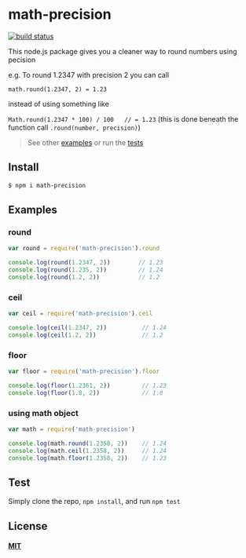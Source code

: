 # math-precision

[![build status](https://secure.travis-ci.org/pvorb/node-clone.svg)](http://travis-ci.org/pvorb/node-clone)

This node.js package gives you a cleaner way to round numbers using pecision
 
e.g. To round 1.2347 with precision 2 you can call
 
 `math.round(1.2347, 2) = 1.23`

instead of using something like
 
 `Math.round(1.2347 * 100) / 100   // = 1.23`   (this is done beneath the function call `.round(number, precision)`)
 

> See other [examples](#examples) or run the [tests](#test) 

## Install

```sh
$ npm i math-precision
```

## Examples  

### round

```js
var round = require('math-precision').round

console.log(round(1.2347, 2))        // 1.23
console.log(round(1.235, 2))         // 1.24
console.log(round(1.2, 2))           // 1.2

```

### ceil

```js
var ceil = require('math-precision').ceil

console.log(ceil(1.2347, 2))          // 1.24
console.log(ceil(1.2, 2))             // 1.2

```

### floor

```js
var floor = require('math-precision').floor

console.log(floor(1.2361, 2))         // 1.23
console.log(floor(1.8, 2))            // 1.8

```

### using math object

```js
var math = require('math-precision')

console.log(math.round(1.2358, 2))    // 1.24
console.log(math.ceil(1.2358, 2))     // 1.24
console.log(math.floor(1.2358, 2))    // 1.23

```


## Test

Simply clone the repo, `npm install`, and run `npm test`

## License

#### [MIT](https://opensource.org/licenses/MIT)

